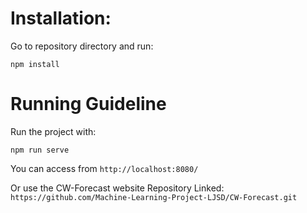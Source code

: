 # Installation:

Go to repository directory and run: 

`npm install`

# Running Guideline

Run the project with:

`npm run serve`

You can access from `http://localhost:8080/`

Or use the CW-Forecast website Repository Linked:
`https://github.com/Machine-Learning-Project-LJSD/CW-Forecast.git`
